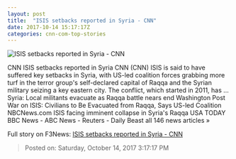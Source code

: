 ```yaml
---
layout: post
title:  "ISIS setbacks reported in Syria - CNN"
date: 2017-10-14 15:17:17Z
categories: cnn-com-top-stories
---
```


![ISIS setbacks reported in Syria - CNN](http://cdn.cnn.com/cnnnext/dam/assets/170916022555-inside-deir-ezzor-isis-heartland-pleitgen-00000425-super-tease.jpg)

CNN ISIS setbacks reported in Syria CNN (CNN) ISIS is said to have suffered key setbacks in Syria, with US-led coalition forces grabbing more turf in the terror group's self-declared capital of Raqqa and the Syrian military seizing a key eastern city. The conflict, which started in 2011, has ... Syria: Local militants evacuate as Raqqa battle nears end Washington Post War on ISIS: Civilians to Be Evacuated from Raqqa, Says US-led Coalition NBCNews.com ISIS facing imminent collapse in Syria's Raqqa USA TODAY BBC News - ABC News - Reuters - Daily Beast all 146 news articles »


Full story on F3News: [ISIS setbacks reported in Syria - CNN](http://www.f3nws.com/n/sUptTH)

> Posted on: Saturday, October 14, 2017 3:17:17 PM
